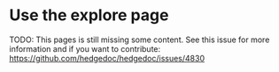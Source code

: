# Use the explore page

TODO: This pages is still missing some content.
See this issue for more information and if you want to contribute:
<https://github.com/hedgedoc/hedgedoc/issues/4830>
